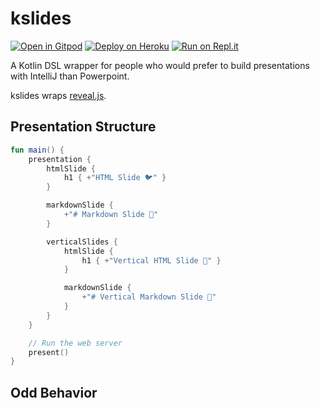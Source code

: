 # kslides

[![Open in Gitpod](https://gitpod.io/button/open-in-gitpod.svg)](https://gitpod.io/#https://github.com/pambrose/kslides)
[![Deploy on Heroku](https://www.herokucdn.com/deploy/button.svg)](https://heroku.com/deploy?template=https://github.com/pambrose/kslides)
[![Run on Repl.it](https://repl.it/badge/github/pambrose/kslides)](https://repl.it/github/pambrose/kslides)

A Kotlin DSL wrapper for people who would prefer to build presentations with IntelliJ than Powerpoint.

kslides wraps [reveal.js](https://revealjs.com).

## Presentation Structure

```kotlin
fun main() {
    presentation {
        htmlSlide {
            h1 { +"HTML Slide 🐦" }
        }

        markdownSlide {
            +"# Markdown Slide 🍒"
        }

        verticalSlides {
            htmlSlide {
                h1 { +"Vertical HTML Slide 🚗" }
            }

            markdownSlide {
                +"# Vertical Markdown Slide 🦊"
            }
        }
    }

    // Run the web server
    present()
}
```

## Odd Behavior
